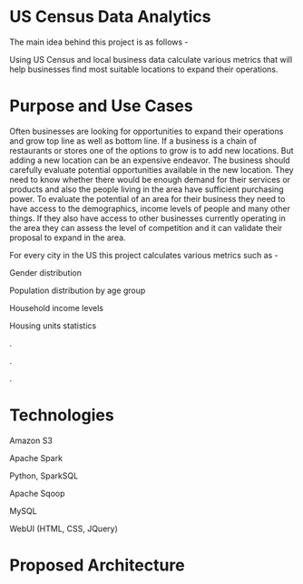 # US Census Data Analytics
The main idea behind this project is as follows -

Using US Census and local business data calculate various metrics that will help businesses find most suitable locations to expand their operations. 

# Purpose and Use Cases
Often businesses are looking for opportunities to expand their operations and grow top line as well as bottom line. If a business is a chain of restaurants or stores one of the options to grow is to add new locations. But adding a new location can be an expensive endeavor. The business should carefully evaluate potential opportunities available in the new location. They need to know whether there would be enough demand for their services or products and also the people living in the area have sufficient purchasing power. To evaluate the potential of an area for their business they need to have access to the demographics, income levels of people and many other things. If they also have access to other businesses currently operating in the area they can assess the level of competition and it can validate their proposal to expand in the area. 

For every city in the US this project calculates various metrics such as - 

Gender distribution

Population distribution by age group

Household income levels

Housing units statistics

.

.

.



# Technologies 
Amazon S3

Apache Spark

Python, SparkSQL

Apache Sqoop

MySQL

WebUI (HTML, CSS, JQuery)

# Proposed Architecture
